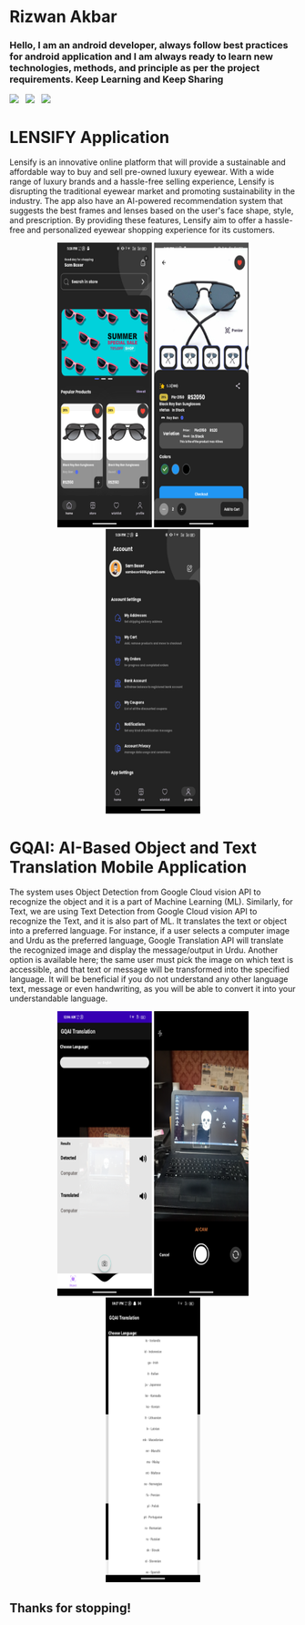 # Rizwan Akbar

### Hello, I am an android developer, always follow best practices for android application and I am always ready to learn new technologies, methods, and principle as per the project requirements. Keep Learning and Keep Sharing

<a href="mailto:rizwanakbar767@gmail.com"><img src="https://img.shields.io/badge/Email-rizwan-8056d5.svg?style=for-the-badge&logo=minutemailer&logoColor=white"></a>&nbsp;&nbsp;&nbsp;<a href="www.linkedin.com/in/rizwan-akbar-jutt-53669b278" target="_blank"><img src="https://img.shields.io/badge/linkedin-rizwan-blue.svg?style=for-the-badge&logo=linkedin&logoColor=white" ></a>&nbsp;&nbsp;&nbsp;<a href="https://www.instagram.com/rizwanakbarjutt/" target="_blank"><img src="https://img.shields.io/badge/instagram-rizwanakbarjutt-red.svg?style=for-the-badge&logo=instagram&logoColor=white"></a>

# LENSIFY Application

Lensify is an innovative online platform that will provide a sustainable and affordable way to buy
and sell pre-owned luxury eyewear. With a wide range of luxury brands and a hassle-free selling
experience, Lensify is disrupting the traditional eyewear market and promoting sustainability in
the industry. The app also have an AI-powered recommendation system that suggests the best
frames and lenses based on the user's face shape, style, and prescription. By providing these
features, Lensify aim to offer a hassle-free and personalized eyewear shopping experience for its
customers.
<p align="center">
    <img src="Screenshot_20240612-172613.png" width="33%" height="500" title="Screenshot 1">
    <img src="Screenshot_20240612-172616.png" width="33%" height="500" title="Screenshot 2">
    <img src="Screenshot_20240612-172636.png" width="33%" height="500" title="Screenshot 3">
</p>

# GQAI: AI-Based Object and Text Translation Mobile Application

The system uses Object Detection from Google Cloud vision API to recognize the object and it is
a part of Machine Learning (ML). Similarly, for Text, we are using Text Detection from Google
Cloud vision API to recognize the Text, and it is also part of ML.
It translates the text or object into a preferred language. For instance, if a user selects a computer
image and Urdu as the preferred language, Google Translation API will translate the recognized
image and display the message/output in Urdu.
Another option is available here; the same user must pick the image on which text is accessible,
and that text or message will be transformed into the specified language. It will be beneficial if
you do not understand any other language text, message or even handwriting, as you will be able
to convert it into your understandable language. 

<p align="center">
    <img src="Screenshot_20240604-000445.png" width="33%" height="500" title="Screenshot 1">
    <img src="Screenshot_20240604-000429.png" width="33%" height="500" title="Screenshot 2">
    <img src="Screenshot_20240603-222727.png" width="33%" height="500" title="Screenshot 3">
</p>

## Thanks for stopping!
